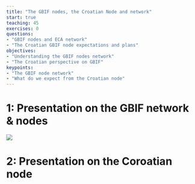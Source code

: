 ```yaml
---
title: "The GBIF nodes, the Croatian Node and network"
start: true
teaching: 45
exercises: 0
questions:
- "GBIF nodes and ECA network"
- "The Croatian GBIF node expectations and plans"
objectives:
- "Understanding the GBIF nodes network"
- "The Croatian perspective on GBIF"
keypoints:
- "The GBIF node network"
- "What do we expect from the Croatian node"
---
```


# 1: Presentation on the GBIF network & nodes

<a href="https://docs.google.com/presentation/d/1LpvVyCKgghbAvn8yIMoCCYEr7E2nF0-53eSBjr-ckV4/edit?usp=sharing">
    <img src="{{ '/assets/img/gbif_network.PNG' | relative_url }}">
  </a>


# 2: Presentation on the Coroatian node

